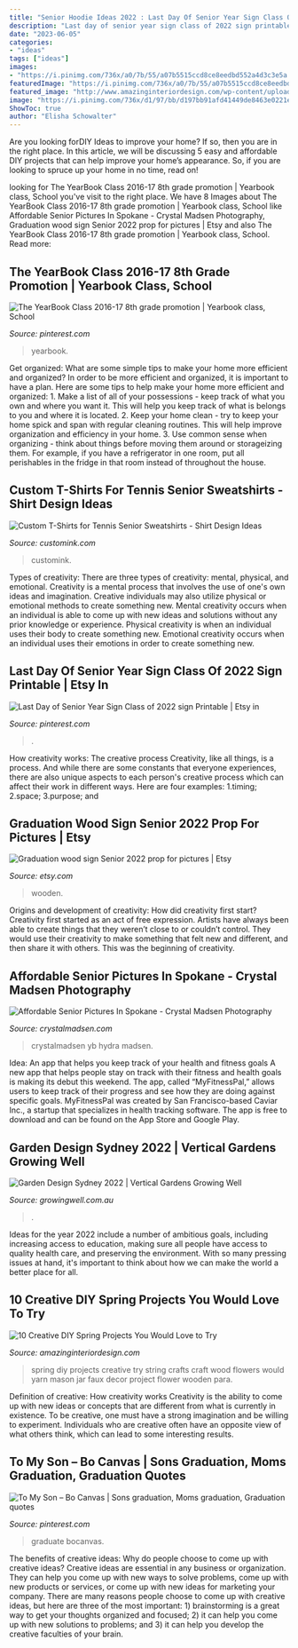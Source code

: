 ```yaml
---
title: "Senior Hoodie Ideas 2022 : Last Day Of Senior Year Sign Class Of 2022 Sign Printable"
description: "Last day of senior year sign class of 2022 sign printable"
date: "2023-06-05"
categories:
- "ideas"
tags: ["ideas"]
images:
- "https://i.pinimg.com/736x/a0/7b/55/a07b5515ccd8ce8eedbd552a4d3c3e5a.jpg"
featuredImage: "https://i.pinimg.com/736x/a0/7b/55/a07b5515ccd8ce8eedbd552a4d3c3e5a.jpg"
featured_image: "http://www.amazinginteriordesign.com/wp-content/uploads/2016/03/10-creative-diy-spring-projects-love-try.jpg"
image: "https://i.pinimg.com/736x/d1/97/bb/d197bb91afd41449de8463e0221e2221.jpg"
ShowToc: true
author: "Elisha Schowalter"
---
```



Are you looking forDIY Ideas to improve your home? If so, then you are in the right place. In this article, we will be discussing 5 easy and affordable DIY projects that can help improve your home’s appearance. So, if you are looking to spruce up your home in no time, read on!

	

		
looking for The YearBook Class 2016-17 8th grade promotion | Yearbook class, School you've visit to the right place. We have 8 Images about The YearBook Class 2016-17 8th grade promotion | Yearbook class, School like Affordable Senior Pictures In Spokane - Crystal Madsen Photography, Graduation wood sign Senior 2022 prop for pictures | Etsy and also The YearBook Class 2016-17 8th grade promotion | Yearbook class, School. Read more:
		
    
## The YearBook Class 2016-17 8th Grade Promotion | Yearbook Class, School

<img loading=lazy src="https://i.pinimg.com/736x/36/a6/66/36a66632640a94be8055530e5fb96855.jpg" onerror="this.onerror=null;this.src='https://tse2.mm.bing.net/th?id=OIP.-ySNmcFXJvFWBms4vCzxSgHaGl&amp;pid=15.1';" alt="The YearBook Class 2016-17 8th grade promotion | Yearbook class, School">

_Source: pinterest.com_

>yearbook. 

	

Get organized: What are some simple tips to make your home more efficient and organized?
In order to be more efficient and organized, it is important to have a plan. Here are some tips to help make your home more efficient and organized: 1. Make a list of all of your possessions - keep track of what you own and where you want it. This will help you keep track of what is belongs to you and where it is located. 
2. Keep your home clean - try to keep your home spick and span with regular cleaning routines. This will help improve organization and efficiency in your home. 3. Use common sense when organizing - think about things before moving them around or storageizing them. For example, if you have a refrigerator in one room, put all perishables in the fridge in that room instead of throughout the house. 
    
## Custom T-Shirts For Tennis Senior Sweatshirts - Shirt Design Ideas

<img loading=lazy src="https://s3.amazonaws.com/customink-iotw-east-prod/images/2978/original/tennis.jpg?1274923873" onerror="this.onerror=null;this.src='https://tse3.mm.bing.net/th?id=OIP.XeKsuMbNl8hzDpCKW2DXCgHaFj&amp;pid=15.1';" alt="Custom T-Shirts for Tennis Senior Sweatshirts - Shirt Design Ideas">

_Source: customink.com_

>customink. 

	

Types of creativity: There are three types of creativity: mental, physical, and emotional.
Creativity is a mental process that involves the use of one's own ideas and imagination. Creative individuals may also utilize physical or emotional methods to create something new. Mental creativity occurs when an individual is able to come up with new ideas and solutions without any prior knowledge or experience. Physical creativity is when an individual uses their body to create something new. Emotional creativity occurs when an individual uses their emotions in order to create something new.

    
## Last Day Of Senior Year Sign Class Of 2022 Sign Printable | Etsy In

<img loading=lazy src="https://i.pinimg.com/736x/d1/97/bb/d197bb91afd41449de8463e0221e2221.jpg" onerror="this.onerror=null;this.src='https://tse1.mm.bing.net/th?id=OIP._zZ2QbvPKi2ESlH5iz98bgHaJw&amp;pid=15.1';" alt="Last Day of Senior Year Sign Class of 2022 sign Printable | Etsy in">

_Source: pinterest.com_

>. 

	

How creativity works: The creative process
Creativity, like all things, is a process. And while there are some constants that everyone experiences, there are also unique aspects to each person's creative process which can affect their work in different ways. Here are four examples: 1.timing; 2.space; 3.purpose; and 
    
## Graduation Wood Sign Senior 2022 Prop For Pictures | Etsy

<img loading=lazy src="https://i.etsystatic.com/20803568/r/il/063eb2/3245317584/il_fullxfull.3245317584_hp5d.jpg" onerror="this.onerror=null;this.src='https://tse3.mm.bing.net/th?id=OIP.uRlMncNuz33nWR5kjyTkCgHaFA&amp;pid=15.1';" alt="Graduation wood sign Senior 2022 prop for pictures | Etsy">

_Source: etsy.com_

>wooden. 

	

Origins and development of creativity: How did creativity first start?
Creativity first started as an act of free expression. Artists have always been able to create things that they weren’t close to or couldn’t control. They would use their creativity to make something that felt new and different, and then share it with others. This was the beginning of creativity.

    
## Affordable Senior Pictures In Spokane - Crystal Madsen Photography

<img loading=lazy src="https://crystalmadsen.com/wp-content/uploads/2019/08/Downtown-Spokane-Seniro-Pictures_06.jpg" onerror="this.onerror=null;this.src='https://tse4.mm.bing.net/th?id=OIP.d21L9VhORKa2hUMDTqCWEwHaLH&amp;pid=15.1';" alt="Affordable Senior Pictures In Spokane - Crystal Madsen Photography">

_Source: crystalmadsen.com_

>crystalmadsen yb hydra madsen. 

	

Idea: An app that helps you keep track of your health and fitness goals
A new app that helps people stay on track with their fitness and health goals is making its debut this weekend. The app, called “MyFitnessPal,” allows users to keep track of their progress and see how they are doing against specific goals. MyFitnessPal was created by San Francisco-based Caviar Inc., a startup that specializes in health tracking software. The app is free to download and can be found on the App Store and Google Play.

    
## Garden Design Sydney 2022 | Vertical Gardens Growing Well

<img loading=lazy src="https://growingwell.com.au/wp-content/uploads/2020/06/IMG_1208-224x300.jpeg" onerror="this.onerror=null;this.src='https://tse4.mm.bing.net/th?id=OIP.FyiWyGbtsgb_KFacTRnpjQAAAA&amp;pid=15.1';" alt="Garden Design Sydney 2022 | Vertical Gardens Growing Well">

_Source: growingwell.com.au_

>. 

	

Ideas for the year 2022 include a number of ambitious goals, including increasing access to education, making sure all people have access to quality health care, and preserving the environment. With so many pressing issues at hand, it's important to think about how we can make the world a better place for all.

    
## 10 Creative DIY Spring Projects You Would Love To Try

<img loading=lazy src="http://www.amazinginteriordesign.com/wp-content/uploads/2016/03/10-creative-diy-spring-projects-love-try.jpg" onerror="this.onerror=null;this.src='https://tse1.mm.bing.net/th?id=OIP.MrzcG4HDoZAA3lAHreL05AHaNF&amp;pid=15.1';" alt="10 Creative DIY Spring Projects You Would Love to Try">

_Source: amazinginteriordesign.com_

>spring diy projects creative try string crafts craft wood flowers would yarn mason jar faux decor project flower wooden para. 

	

Definition of creative: How creativity works
Creativity is the ability to come up with new ideas or concepts that are different from what is currently in existence. To be creative, one must have a strong imagination and be willing to experiment. Individuals who are creative often have an opposite view of what others think, which can lead to some interesting results.

    
## To My Son – Bo Canvas | Sons Graduation, Moms Graduation, Graduation Quotes

<img loading=lazy src="https://i.pinimg.com/736x/a0/7b/55/a07b5515ccd8ce8eedbd552a4d3c3e5a.jpg" onerror="this.onerror=null;this.src='https://tse3.mm.bing.net/th?id=OIP.OT9xOMoN09FGBBCkzTJYSQHaLH&amp;pid=15.1';" alt="To My Son – Bo Canvas | Sons graduation, Moms graduation, Graduation quotes">

_Source: pinterest.com_

>graduate bocanvas. 

	

The benefits of creative ideas: Why do people choose to come up with creative ideas?
Creative ideas are essential in any business or organization. They can help you come up with new ways to solve problems, come up with new products or services, or come up with new ideas for marketing your company. There are many reasons people choose to come up with creative ideas, but here are three of the most important: 1) brainstorming is a great way to get your thoughts organized and focused; 2) it can help you come up with new solutions to problems; and 3) it can help you develop the creative faculties of your brain.

